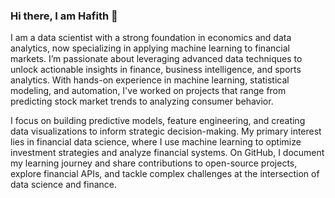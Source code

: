 ### Hi there, I am Hafith 👋

I am a data scientist with a strong foundation in economics and data analytics, now specializing in applying machine learning to financial markets. I’m passionate about leveraging advanced data techniques to unlock actionable insights in finance, business intelligence, and sports analytics. With hands-on experience in machine learning, statistical modeling, and automation, I've worked on projects that range from predicting stock market trends to analyzing consumer behavior.

I focus on building predictive models, feature engineering, and creating data visualizations to inform strategic decision-making. My primary interest lies in financial data science, where I use machine learning to optimize investment strategies and analyze financial systems. On GitHub, I document my learning journey and share contributions to open-source projects, explore financial APIs, and tackle complex challenges at the intersection of data science and finance.


